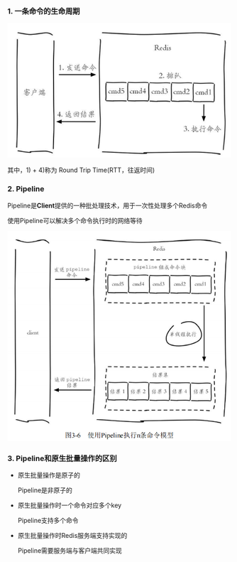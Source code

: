 ### 1. 一条命令的生命周期

![4](p\4.png)

其中，1) + 4)称为 Round Trip Time(RTT，往返时间)

### 2. Pipeline

Pipeline是**Client**提供的一种批处理技术，用于一次性处理多个Redis命令

使用Pipeline可以解决多个命令执行时的网络等待

![Pipeline](p/Pipeline.png)

### 3. Pipeline和原生批量操作的区别

* 原生批量操作是原子的
  
  Pipeline是非原子的

* 原生批量操作时一个命令对应多个key
  
  Pipeline支持多个命令

* 原生批量操作时Redis服务端支持实现的
  
  Pipeline需要服务端与客户端共同实现